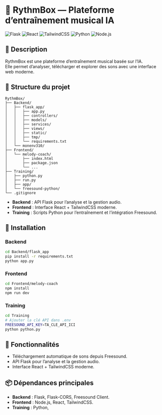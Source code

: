 # 🎵 RythmBox — Plateforme d’entraînement musical IA

![Flask](https://img.shields.io/badge/Flask-000000?style=for-the-badge&logo=flask&logoColor=white)
![React](https://img.shields.io/badge/React-20232A?style=for-the-badge&logo=react&logoColor=61DAFB)
![TailwindCSS](https://img.shields.io/badge/TailwindCSS-38B2AC?style=for-the-badge&logo=tailwindcss&logoColor=white)
![Python](https://img.shields.io/badge/Python-3776AB?style=for-the-badge&logo=python&logoColor=white)
![Node.js](https://img.shields.io/badge/Node.js-339933?style=for-the-badge&logo=nodedotjs&logoColor=white)

## 📝 Description

RythmBox est une plateforme d’entraînement musical basée sur l’IA.  
Elle permet d’analyser, télécharger et explorer des sons avec une interface web moderne.

## 📂 Structure du projet

```
RythmBox/
├── Backend/
│   ├── flask_app/
│   │   ├── app.py
│   │   ├── controllers/
│   │   ├── models/
│   │   ├── services/
│   │   ├── views/
│   │   ├── static/
│   │   ├── tmp/
│   │   └── requirements.txt
│   └── monenv310/
├── Frontend/
│   └── melody-coach/
│       ├── index.html
│       ├── package.json
│       └── ...
├── Training/
│   ├── python.py
│   ├── run.py
│   ├── app/
│   └── freesound-python/
└── .gitignore
```

- **Backend** : API Flask pour l’analyse et la gestion audio.
- **Frontend** : Interface React + TailwindCSS moderne.
- **Training** : Scripts Python pour l’entraînement et l’intégration Freesound.

## 🚀 Installation

### Backend

```sh
cd Backend/flask_app
pip install -r requirements.txt
python app.py
```

### Frontend

```sh
cd Frontend/melody-coach
npm install
npm run dev
```

### Training

```sh
cd Training
# Ajouter la clé API dans .env
FREESOUND_API_KEY=TA_CLE_API_ICI
python python.py
```

## 🎯 Fonctionnalités

- Téléchargement automatique de sons depuis Freesound.
- API Flask pour l’analyse et la gestion audio.
- Interface React + TailwindCSS moderne.

## 📦 Dépendances principales

- **Backend** : Flask, Flask-CORS, Freesound Client.
- **Frontend** : Node.js, React, TailwindCSS.
- **Training** : Python,